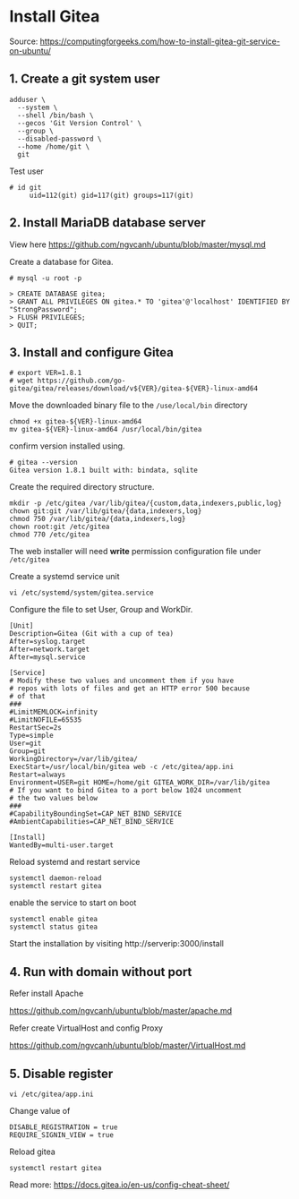 # Install Gitea

Source: https://computingforgeeks.com/how-to-install-gitea-git-service-on-ubuntu/

## 1. Create a git system user

```
adduser \
  --system \
  --shell /bin/bash \
  --gecos 'Git Version Control' \
  --group \
  --disabled-password \
  --home /home/git \
  git
```

Test user

```
# id git
     uid=112(git) gid=117(git) groups=117(git)
```

## 2. Install MariaDB database server

View here https://github.com/ngvcanh/ubuntu/blob/master/mysql.md

Create a database for Gitea.

```
# mysql -u root -p

> CREATE DATABASE gitea;
> GRANT ALL PRIVILEGES ON gitea.* TO 'gitea'@'localhost' IDENTIFIED BY "StrongPassword";
> FLUSH PRIVILEGES;
> QUIT;
```
## 3. Install and configure Gitea

```
# export VER=1.8.1
# wget https://github.com/go-gitea/gitea/releases/download/v${VER}/gitea-${VER}-linux-amd64
```

Move the downloaded binary file to the `/use/local/bin` directory

```
chmod +x gitea-${VER}-linux-amd64
mv gitea-${VER}-linux-amd64 /usr/local/bin/gitea
```

confirm version installed using.

```
# gitea --version
Gitea version 1.8.1 built with: bindata, sqlite
```

Create the required directory structure.

```
mkdir -p /etc/gitea /var/lib/gitea/{custom,data,indexers,public,log}
chown git:git /var/lib/gitea/{data,indexers,log}
chmod 750 /var/lib/gitea/{data,indexers,log}
chown root:git /etc/gitea
chmod 770 /etc/gitea
```

The web installer will need **write** permission configuration file under `/etc/gitea`

Create a systemd service unit

```
vi /etc/systemd/system/gitea.service
```

Configure the file to set User, Group and WorkDir.

```
[Unit]
Description=Gitea (Git with a cup of tea)
After=syslog.target
After=network.target
After=mysql.service

[Service]
# Modify these two values and uncomment them if you have
# repos with lots of files and get an HTTP error 500 because
# of that
###
#LimitMEMLOCK=infinity
#LimitNOFILE=65535
RestartSec=2s
Type=simple
User=git
Group=git
WorkingDirectory=/var/lib/gitea/
ExecStart=/usr/local/bin/gitea web -c /etc/gitea/app.ini
Restart=always
Environment=USER=git HOME=/home/git GITEA_WORK_DIR=/var/lib/gitea
# If you want to bind Gitea to a port below 1024 uncomment
# the two values below
###
#CapabilityBoundingSet=CAP_NET_BIND_SERVICE
#AmbientCapabilities=CAP_NET_BIND_SERVICE

[Install]
WantedBy=multi-user.target
```

Reload systemd and restart service

```
systemctl daemon-reload
systemctl restart gitea
```

enable the service to start on boot

```
systemctl enable gitea
systemctl status gitea
```

Start the installation by visiting http://serverip:3000/install

## 4. Run with domain without port

Refer install Apache

https://github.com/ngvcanh/ubuntu/blob/master/apache.md

Refer create VirtualHost and config Proxy

https://github.com/ngvcanh/ubuntu/blob/master/VirtualHost.md

## 5. Disable register

```
vi /etc/gitea/app.ini
```

Change value of

```
DISABLE_REGISTRATION = true
REQUIRE_SIGNIN_VIEW = true
```

Reload gitea

```
systemctl restart gitea
```

Read more: https://docs.gitea.io/en-us/config-cheat-sheet/